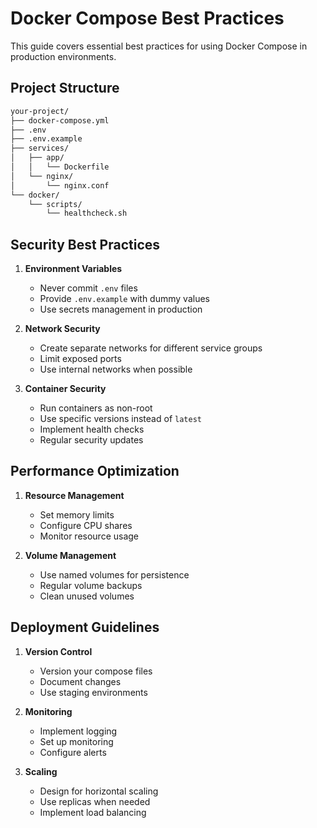 # Docker Compose Best Practices

This guide covers essential best practices for using Docker Compose in production environments.

## Project Structure

```bash
your-project/
├── docker-compose.yml
├── .env
├── .env.example
├── services/
│   ├── app/
│   │   └── Dockerfile
│   └── nginx/
│       └── nginx.conf
└── docker/
    └── scripts/
        └── healthcheck.sh
```

## Security Best Practices

1. **Environment Variables**
   - Never commit `.env` files
   - Provide `.env.example` with dummy values
   - Use secrets management in production

2. **Network Security**
   - Create separate networks for different service groups
   - Limit exposed ports
   - Use internal networks when possible

3. **Container Security**
   - Run containers as non-root
   - Use specific versions instead of `latest`
   - Implement health checks
   - Regular security updates

## Performance Optimization

1. **Resource Management**
   - Set memory limits
   - Configure CPU shares
   - Monitor resource usage

2. **Volume Management**
   - Use named volumes for persistence
   - Regular volume backups
   - Clean unused volumes

## Deployment Guidelines

1. **Version Control**
   - Version your compose files
   - Document changes
   - Use staging environments

2. **Monitoring**
   - Implement logging
   - Set up monitoring
   - Configure alerts

3. **Scaling**
   - Design for horizontal scaling
   - Use replicas when needed
   - Implement load balancing